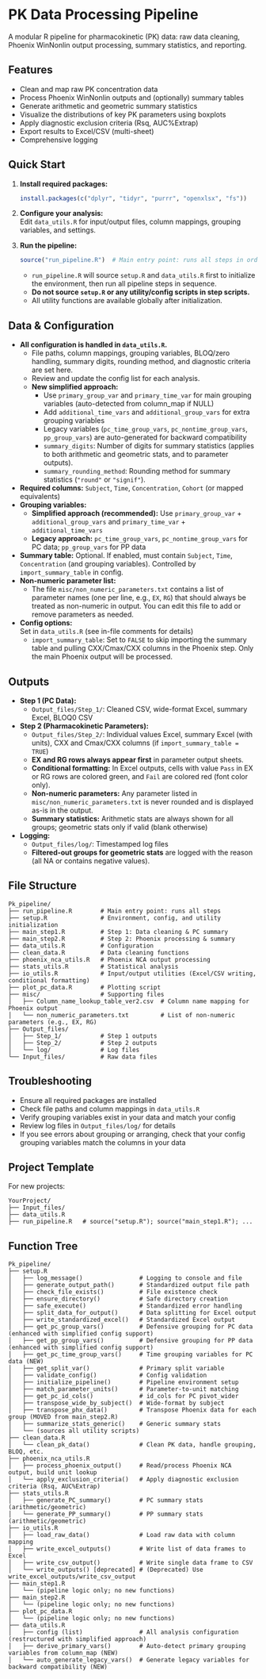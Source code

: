 # PK Data Processing Pipeline

A modular R pipeline for pharmacokinetic (PK) data: raw data cleaning, Phoenix WinNonlin output processing, summary statistics, and reporting.

## Features
- Clean and map raw PK concentration data
- Process Phoenix WinNonlin outputs and (optionally) summary tables
- Generate arithmetic and geometric summary statistics
- Visualize the distributions of key PK parameters using boxplots
- Apply diagnostic exclusion criteria (Rsq, AUC%Extrap)
- Export results to Excel/CSV (multi-sheet)
- Comprehensive logging

## Quick Start

1. **Install required packages:**
   ```r
   install.packages(c("dplyr", "tidyr", "purrr", "openxlsx", "fs"))
   ```

2. **Configure your analysis:**  
   Edit `data_utils.R` for input/output files, column mappings, grouping variables, and settings.

3. **Run the pipeline:**
   ```r
   source("run_pipeline.R")  # Main entry point: runs all steps in order
   ```

   - `run_pipeline.R` will source `setup.R` and `data_utils.R` first to initialize the environment, then run all pipeline steps in sequence.
   - **Do not source `setup.R` or any utility/config scripts in step scripts.**
   - All utility functions are available globally after initialization.

## Data & Configuration

- **All configuration is handled in `data_utils.R`.**
  - File paths, column mappings, grouping variables, BLOQ/zero handling, summary digits, rounding method, and diagnostic criteria are set here.
  - Review and update the config list for each analysis.
  - **New simplified approach:**
    - Use `primary_group_var` and `primary_time_var` for main grouping variables (auto-detected from column_map if NULL)
    - Add `additional_time_vars` and `additional_group_vars` for extra grouping variables
    - Legacy variables (`pc_time_group_vars`, `pc_nontime_group_vars`, `pp_group_vars`) are auto-generated for backward compatibility
    - `summary_digits`: Number of digits for summary statistics (applies to both arithmetic and geometric stats, and to parameter outputs).
    - `summary_rounding_method`: Rounding method for summary statistics (`"round"` or `"signif"`).
- **Required columns:** `Subject`, `Time`, `Concentration`, `Cohort` (or mapped equivalents)
- **Grouping variables:**  
  - **Simplified approach (recommended):** Use `primary_group_var` + `additional_group_vars` and `primary_time_var` + `additional_time_vars`
  - **Legacy approach:** `pc_time_group_vars`, `pc_nontime_group_vars` for PC data; `pp_group_vars` for PP data
- **Summary table:** Optional. If enabled, must contain `Subject`, `Time`, `Concentration` (and grouping variables). Controlled by `import_summary_table` in config.
- **Non-numeric parameter list:**
  - The file `misc/non_numeric_parameters.txt` contains a list of parameter names (one per line, e.g., `EX`, `RG`) that should always be treated as non-numeric in output. You can edit this file to add or remove parameters as needed.
- **Config options:**  
  Set in `data_utils.R` (see in-file comments for details)
  - `import_summary_table`: Set to `FALSE` to skip importing the summary table and pulling CXX/Cmax/CXX columns in the Phoenix step. Only the main Phoenix output will be processed.

## Outputs

- **Step 1 (PC Data):**  
  - `Output_files/Step_1/`: Cleaned CSV, wide-format Excel, summary Excel, BLOQ0 CSV
- **Step 2 (Pharmacokinetic Parameters):**  
  - `Output_files/Step_2/`: Individual values Excel, summary Excel (with units), CXX and Cmax/CXX columns (if `import_summary_table = TRUE`)
  - **EX and RG rows always appear first** in parameter output sheets.
  - **Conditional formatting:** In Excel outputs, cells with value `Pass` in EX or RG rows are colored green, and `Fail` are colored red (font color only).
  - **Non-numeric parameters:** Any parameter listed in `misc/non_numeric_parameters.txt` is never rounded and is displayed as-is in the output.
  - **Summary statistics:** Arithmetic stats are always shown for all groups; geometric stats only if valid (blank otherwise)
- **Logging:**  
  - `Output_files/log/`: Timestamped log files
  - **Filtered-out groups for geometric stats** are logged with the reason (all NA or contains negative values).

## File Structure

```
Pk_pipeline/
├── run_pipeline.R        # Main entry point: runs all steps
├── setup.R               # Environment, config, and utility initialization
├── main_step1.R          # Step 1: Data cleaning & PC summary
├── main_step2.R          # Step 2: Phoenix processing & summary
├── data_utils.R          # Configuration
├── clean_data.R          # Data cleaning functions
├── phoenix_nca_utils.R   # Phoenix NCA output processing
├── stats_utils.R         # Statistical analysis
├── io_utils.R            # Input/output utilities (Excel/CSV writing, conditional formatting)
├── plot_pc_data.R        # Plotting script
├── misc/                 # Supporting files
│   ├── Column_name_lookup_table_ver2.csv  # Column name mapping for Phoenix output
│   └── non_numeric_parameters.txt         # List of non-numeric parameters (e.g., EX, RG)
├── Output_files/
│   ├── Step_1/           # Step 1 outputs
│   ├── Step_2/           # Step 2 outputs
│   └── log/              # Log files
└── Input_files/          # Raw data files
```

## Troubleshooting

- Ensure all required packages are installed
- Check file paths and column mappings in `data_utils.R`
- Verify grouping variables exist in your data and match your config
- Review log files in `Output_files/log/` for details
- If you see errors about grouping or arranging, check that your config grouping variables match the columns in your data

## Project Template

For new projects:
```
YourProject/
├── Input_files/
├── data_utils.R
├── run_pipeline.R   # source("setup.R"); source("main_step1.R"); ...
```

## Function Tree

```
Pk_pipeline/
├── setup.R
│   ├── log_message()                # Logging to console and file
│   ├── generate_output_path()       # Standardized output file path
│   ├── check_file_exists()          # File existence check
│   ├── ensure_directory()           # Safe directory creation
│   ├── safe_execute()               # Standardized error handling
│   ├── split_data_for_output()      # Data splitting for Excel output
│   ├── write_standardized_excel()   # Standardized Excel output
│   ├── get_pc_group_vars()          # Defensive grouping for PC data (enhanced with simplified config support)
│   ├── get_pp_group_vars()          # Defensive grouping for PP data (enhanced with simplified config support)
│   ├── get_pc_time_group_vars()     # Time grouping variables for PC data (NEW)
│   ├── get_split_var()              # Primary split variable
│   ├── validate_config()            # Config validation
│   ├── initialize_pipeline()        # Pipeline environment setup
│   ├── match_parameter_units()      # Parameter-to-unit matching
│   ├── get_pc_id_cols()             # id_cols for PC pivot_wider
│   ├── transpose_wide_by_subject()  # Wide-format by subject
│   ├── transpose_phx_data()         # Transpose Phoenix data for each group (MOVED from main_step2.R)
│   ├── summarize_stats_generic()    # Generic summary stats
│   └── (sources all utility scripts)
├── clean_data.R
│   └── clean_pk_data()              # Clean PK data, handle grouping, BLOQ, etc.
├── phoenix_nca_utils.R
│   ├── process_phoenix_output()     # Read/process Phoenix NCA output, build unit lookup
│   └── apply_exclusion_criteria()   # Apply diagnostic exclusion criteria (Rsq, AUC%Extrap)
├── stats_utils.R
│   ├── generate_PC_summary()        # PC summary stats (arithmetic/geometric)
│   └── generate_PP_summary()        # PP summary stats (arithmetic/geometric)
├── io_utils.R
│   ├── load_raw_data()              # Load raw data with column mapping
│   ├── write_excel_outputs()        # Write list of data frames to Excel
│   ├── write_csv_output()           # Write single data frame to CSV
│   └── write_outputs() [deprecated] # (Deprecated) Use write_excel_outputs/write_csv_output
├── main_step1.R
│   └── (pipeline logic only; no new functions)
├── main_step2.R
│   └── (pipeline logic only; no new functions)
├── plot_pc_data.R
│   └── (pipeline logic only; no new functions)
├── data_utils.R
│   ├── config (list)                # All analysis configuration (restructured with simplified approach)
│   ├── derive_primary_vars()        # Auto-detect primary grouping variables from column_map (NEW)
│   └── auto_generate_legacy_vars()  # Generate legacy variables for backward compatibility (NEW)
```